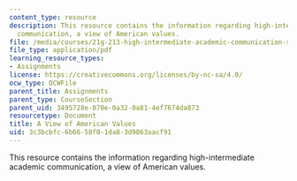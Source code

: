 ```yaml
---
content_type: resource
description: This resource contains the information regarding high-intermediate academic
  communication, a view of American values.
file: /media/courses/21g-213-high-intermediate-academic-communication-spring-2004/3c3bcbfc6b6658f01da83d9863aacf91_MIT21G_213S04_essay.pdf
file_type: application/pdf
learning_resource_types:
- Assignments
license: https://creativecommons.org/licenses/by-nc-sa/4.0/
ocw_type: OCWFile
parent_title: Assignments
parent_type: CourseSection
parent_uid: 3495728e-070e-0a32-0a81-4ef7674da873
resourcetype: Document
title: A View of American Values
uid: 3c3bcbfc-6b66-58f0-1da8-3d9863aacf91
---
```

This resource contains the information regarding high-intermediate academic communication, a view of American values.